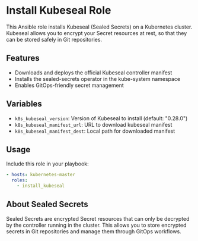 # Install Kubeseal Role

This Ansible role installs Kubeseal (Sealed Secrets) on a Kubernetes cluster. Kubeseal allows you to encrypt your Secret resources at rest, so that they can be stored safely in Git repositories.

## Features

- Downloads and deploys the official Kubeseal controller manifest
- Installs the sealed-secrets operator in the kube-system namespace
- Enables GitOps-friendly secret management

## Variables

- `k8s_kubeseal_version`: Version of Kubeseal to install (default: "0.28.0")
- `k8s_kubeseal_manifest_url`: URL to download kubeseal manifest
- `k8s_kubeseal_manifest_dest`: Local path for downloaded manifest

## Usage

Include this role in your playbook:

```yaml
- hosts: kubernetes-master
  roles:
    - install_kubeseal
```

## About Sealed Secrets

Sealed Secrets are encrypted Secret resources that can only be decrypted by the controller running in the cluster. This allows you to store encrypted secrets in Git repositories and manage them through GitOps workflows.